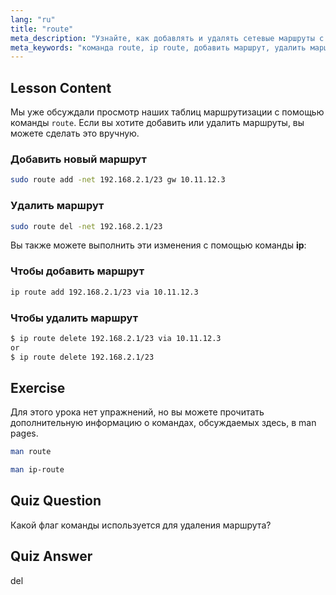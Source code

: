 ```yaml
---
lang: "ru"
title: "route"
meta_description: "Узнайте, как добавлять и удалять сетевые маршруты с помощью команд Linux route и ip. Изучите управление таблицами маршрутизации для начинающих и опытных пользователей."
meta_keywords: "команда route, ip route, добавить маршрут, удалить маршрут, сеть Linux, таблица маршрутизации, учебник Linux, руководство для начинающих"
---
```


## Lesson Content

Мы уже обсуждали просмотр наших таблиц маршрутизации с помощью команды `route`. Если вы хотите добавить или удалить маршруты, вы можете сделать это вручную.

### Добавить новый маршрут

```bash
sudo route add -net 192.168.2.1/23 gw 10.11.12.3
```

### Удалить маршрут

```bash
sudo route del -net 192.168.2.1/23
```

Вы также можете выполнить эти изменения с помощью команды **ip**:

### Чтобы добавить маршрут

```bash
ip route add 192.168.2.1/23 via 10.11.12.3
```

### Чтобы удалить маршрут

```bash
$ ip route delete 192.168.2.1/23 via 10.11.12.3
or
$ ip route delete 192.168.2.1/23
```

## Exercise

Для этого урока нет упражнений, но вы можете прочитать дополнительную информацию о командах, обсуждаемых здесь, в man pages.

```bash
man route
```

```bash
man ip-route
```

## Quiz Question

Какой флаг команды используется для удаления маршрута?

## Quiz Answer

del
